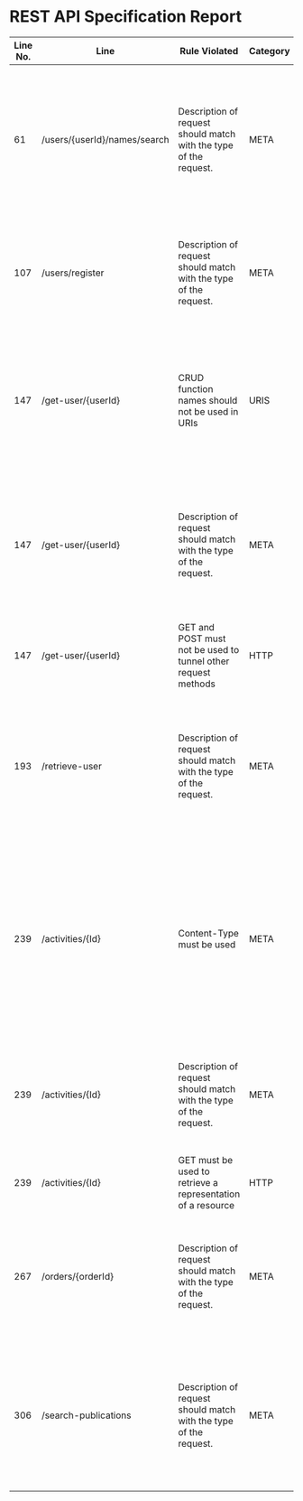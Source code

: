 REST API Specification Report
=============================
| Line No. | Line                         | Rule Violated                                                     | Category | Severity | Rule Type | Software Quality Attributes                                       | Improvement Suggestion                                                                                                                                                                |
| -------- | ---------------------------- | ----------------------------------------------------------------- | -------- | -------- | --------- | ----------------------------------------------------------------- | ------------------------------------------------------------------------------------------------------------------------------------------------------------------------------------- |
| 61       | /users/{userId}/names/search | Description of request should match with the type of the request. | META     | WARNING  | STATIC    | MAINTAINABILITY                                                   | POST must be used to create a new resource in a collection or to execute controllers and not for other purposes The request should be of type: GET                                    |
| 107      | /users/register              | Description of request should match with the type of the request. | META     | WARNING  | STATIC    | MAINTAINABILITY                                                   | GET must be used to retrieve a representation of a resource a not for other purposes The request should be of type: POST                                                              |
| 147      | /get-user/{userId}           | CRUD function names should not be used in URIs                    | URIS     | ERROR    | STATIC    | USABILITY, MAINTAINABILITY                                        | URIS should not be used to indicate that a CRUD function (GET) is performed, instead HTTP request methods should be used for this.                                                    |
| 147      | /get-user/{userId}           | Description of request should match with the type of the request. | META     | WARNING  | STATIC    | MAINTAINABILITY                                                   | POST must be used to create a new resource in a collection or to execute controllers and not for other purposes The request should be of type: GET                                    |
| 147      | /get-user/{userId}           | GET and POST must not be used to tunnel other request methods     | HTTP     | CRITICAL | STATIC    | MAINTAINABILITY, COMPATIBILITY, FUNCTIONAL_SUITABILITY, USABILITY | Use the appropriate HTTP request type                                                                                                                                                 |
| 193      | /retrieve-user               | Description of request should match with the type of the request. | META     | WARNING  | STATIC    | MAINTAINABILITY                                                   | POST must be used to create a new resource in a collection or to execute controllers and not for other purposes The request should be of type: GET                                    |
| 239      | /activities/{Id}             | Content-Type must be used                                         | META     | CRITICAL | STATIC    | USABILITY, COMPATIBILITY                                          | Specify content type in 200 response in GET operation, because clients and servers rely on the value of this header to know how to process the sequence of bytes in the message body. |
| 239      | /activities/{Id}             | Description of request should match with the type of the request. | META     | WARNING  | STATIC    | MAINTAINABILITY                                                   | GET must be used to retrieve a representation of a resource a not for other purposes The request should be of type: POST                                                              |
| 239      | /activities/{Id}             | GET must be used to retrieve a representation of a resource       | HTTP     | CRITICAL | STATIC    | MAINTAINABILITY, COMPATIBILITY, FUNCTIONAL_SUITABILITY, USABILITY | Add a response object content definition                                                                                                                                              |
| 267      | /orders/{orderId}            | Description of request should match with the type of the request. | META     | WARNING  | STATIC    | MAINTAINABILITY                                                   | PUT must be used to both insert and update a stored resource and not for other purposes The request should be of type: GET                                                            |
| 306      | /search-publications         | Description of request should match with the type of the request. | META     | WARNING  | STATIC    | MAINTAINABILITY                                                   | POST must be used to create a new resource in a collection or to execute controllers and not for other purposes The request should be of type: GET                                    |